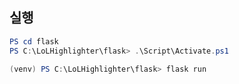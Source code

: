 ## 실행 
``` powershell
PS cd flask
PS C:\LoLHighlighter\flask> .\Script\Activate.ps1

(venv) PS C:\LoLHighlighter\flask> flask run 
```